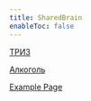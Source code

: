 ```yaml
---
title: SharedBrain
enableToc: false
---
```


[ТРИЗ](./notes/triz.md)

[Алкоголь](./notes/alcohol.md)

[Example Page](./notes/example.md)




